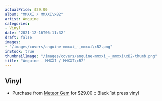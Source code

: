 ```yaml
---
actualPrice: $29.00
album: "MMXXI / MMXXI\xB2"
artist: Anguine
categories:
- Vinyl
date: '2021-12-16T06:11:32'
draft: false
images:
- "/images/covers/anguine-mmxxi_-_mmxxi\xB2.png"
inStock: true
thumbnailImage: "/images/covers/anguine-mmxxi_-_mmxxi\xB2-thumb.png"
title: "Anguine - MMXXI / MMXXI\xB2"
---
```


## Vinyl
* Purchase from [Meteor Gem](https://meteor-gem.com/products/anguine-mmxxi-mmxxi-lp) for $29.00 :: Black 1st press vinyl
